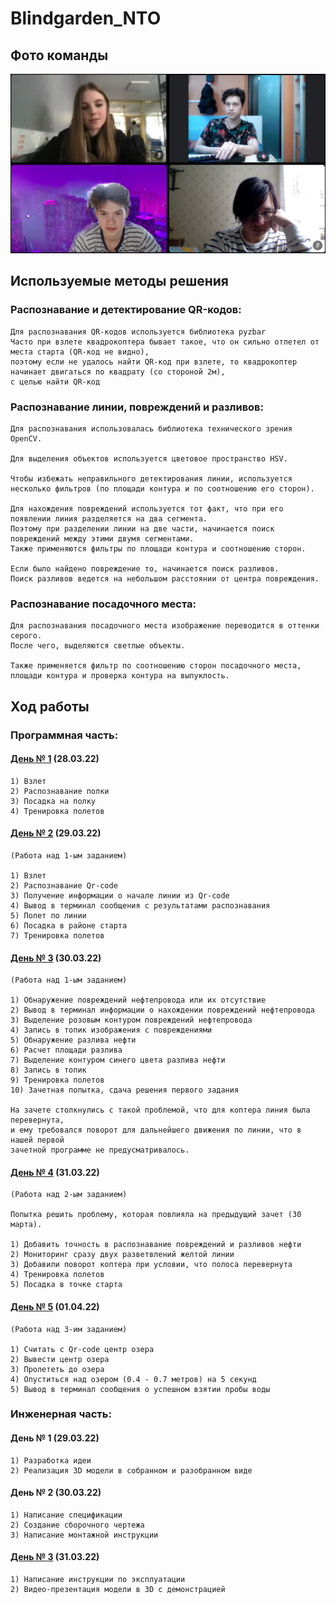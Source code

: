 # Blindgarden_NTO

## Фото команды
![Фото команды](Фотоотчет/общее%20фото.png)

## Используемые методы решения

### Распознавание и детектирование QR-кодов:

    Для распознавания QR-кодов используется библиотека pyzbar
    Часто при взлете квадрокоптера бывает такое, что он сильно отлетел от места старта (QR-код не видно),
    поэтому если не удалось найти QR-код при взлете, то квадрокоптер начинает двигаться по квадрату (со стороной 2м),
    с целью найти QR-код

### Распознавание линии, повреждений и разливов:

    Для распознавания использовалась библиотека технического зрения OpenCV.

    Для выделения объектов используется цветовое пространство HSV.

    Чтобы избежать неправильного детектирования линии, используется 
    несколько фильтров (по площади контура и по соотношению его сторон).

    Для нахождения повреждений используется тот факт, что при его появлении линия разделяется на два сегмента.
    Поэтому при разделении линии на две части, начинается поиск повреждений между этими двумя сегментами.
    Также применяются фильтры по площади контура и соотношению сторон.

    Если было найдено повреждение то, начинается поиск разливов.
    Поиск разливов ведется на небольшом расстоянии от центра повреждения.

### Распознавание посадочного места:

    Для распознавания посадочного места изображение переводится в оттенки серого.
    После чего, выделяются светлые объекты.

    Также применяется фильтр по соотношению сторон посадочного места,
    площади контура и проверка контура на выпуклость.
    
## Ход работы              

### Программная часть:

#### [День № 1](https://github.com/lazarevaak/Blindgarden_NTO/blob/main/blindgarden_day1.py) (28.03.22)

    1) Взлет
    2) Распознавание полки
    3) Посадка на полку
    4) Тренировка полетов
        

#### [День № 2](https://github.com/lazarevaak/Blindgarden_NTO/blob/main/blindgarden_day2.py) (29.03.22)

    (Работа над 1-ым заданием)

    1) Взлет
    2) Распознавание Qr-code
    3) Получение информации о начале линии из Qr-code
    4) Вывод в терминал сообщения с результатами распознавания
    5) Полет по линии
    6) Посадка в районе старта 
    7) Тренировка полетов

#### [День № 3](https://github.com/lazarevaak/Blindgarden_NTO/blob/main/blindgarden_day3.py) (30.03.22)

    (Работа над 1-ым заданием)

    1) Обнаружение повреждений нефтепровода или их отсутствие
    2) Вывод в терминал информации о нахождении повреждений нефтепровода
    3) Выделение розовым контуром повреждений нефтепровода
    4) Запись в топик изображения с повреждениями
    5) Обнаружение разлива нефти
    6) Расчет площади разлива
    7) Выделение контуром синего цвета разлива нефти
    8) Запись в топик
    9) Тренировка полетов
    10) Зачетная попытка, сдача решения первого задания

    На зачете столкнулись с такой проблемой, что для коптера линия была перевернута,
    и ему требовался поворот для дальнейшего движения по линии, что в нашей первой 
    зачетной программе не предусматривалось.

#### [День № 4](https://github.com/lazarevaak/Blindgarden_NTO/blob/main/blindgarden_day4.py) (31.03.22)

    (Работа над 2-ым заданием)

    Попытка решить проблему, которая повлияла на предыдущий зачет (30 марта).

    1) Добавить точность в распознавание повреждений и разливов нефти
    2) Мониторинг сразу двух разветвлений желтой линии 
    3) Добавили поворот коптера при условии, что полоса перевернута
    4) Тренировка полетов
    5) Посадка в точке старта


#### [День № 5](https://github.com/lazarevaak/Blindgarden_NTO/blob/main/blindgarden_day5-FINAL-RAB.py) (01.04.22)

    (Работа над 3-им заданием)

    1) Считать с Qr-code центр озера
    2) Вывести центр озера
    3) Пролететь до озера
    4) Опуститься над озером (0.4 - 0.7 метров) на 5 секунд
    5) Вывод в терминал сообщения о успешном взятии пробы воды
    

### Инженерная часть:

#### День № 1 (29.03.22)

    1) Разработка идеи 
    2) Реализация 3D модели в собранном и разобранном виде

#### День № 2 (30.03.22)

    1) Написание спецификации
    2) Создание сборочного чертежа
    3) Написание монтажной инструкции

#### [День № 3](https://github.com/lazarevaak/Blindgarden_NTO/tree/main/Инженерное%20задание) (31.03.22)

    1) Написание инструкции по эксплуатации
    2) Видео-презентация модели в 3D с демонстрацией
